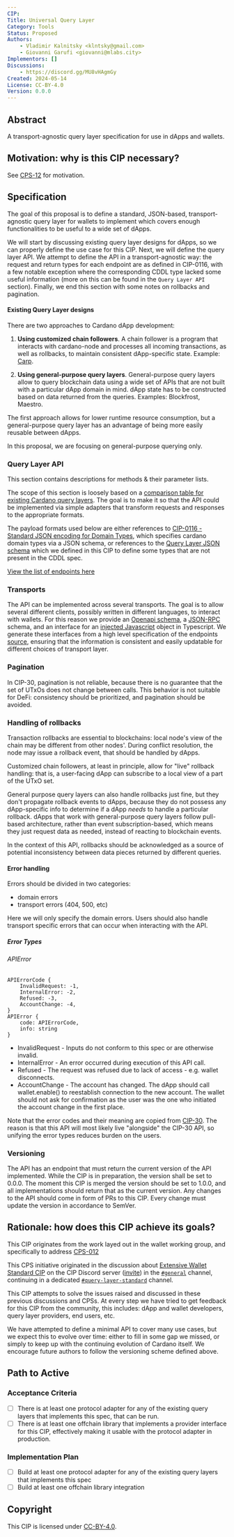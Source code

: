 ```yaml
---
CIP:
Title: Universal Query Layer
Category: Tools
Status: Proposed
Authors:
    - Vladimir Kalnitsky <klntsky@gmail.com>
    - Giovanni Garufi <giovanni@mlabs.city>
Implementors: []
Discussions:
    - https://discord.gg/MU8vHAgmGy
Created: 2024-05-14
License: CC-BY-4.0
Version: 0.0.0
---
```


## Abstract

A transport-agnostic query layer specification for use in dApps and wallets.

## Motivation: why is this CIP necessary?

See [CPS-12](https://github.com/cardano-foundation/CIPs/pull/625) for motivation.

## Specification

The goal of this proposal is to define a standard, JSON-based, transport-agnostic query layer for wallets to implement which covers enough functionalities to be useful to a wide set of dApps.

We will start by discussing existing query layer designs for dApps, so we can properly define the use case for this CIP. 
Next, we will define the query layer API.
We attempt to define the API in a transport-agnostic way: the request and return types for each endpoint are as defined in CIP-0116, with a few notable exception where the corresponding CDDL type lacked some useful information (more on this can be found in the `Query Layer API` section). Finally, we end this section with some notes on rollbacks and pagination.

#### Existing Query Layer designs

There are two approaches to Cardano dApp development:

1. **Using customized chain followers**. A chain follower is a program that interacts with cardano-node and processes all incoming transactions, as well as rollbacks, to maintain consistent dApp-specific state. Example: [Carp](https://dcspark.github.io/carp/docs/intro/).

2. **Using general-purpose query layers**. General-purpose query layers allow to query blockchain data using a wide set of APIs that are not built with a particular dApp domain in mind. dApp state has to be constructed based on data returned from the queries. Examples: Blockfrost, Maestro.

The first approach allows for lower runtime resource consumption, but a general-purpose query layer has an advantage of being more easily reusable between dApps.

In this proposal, we are focusing on general-purpose querying only.

### Query Layer API

This section contains descriptions for methods & their parameter lists.

The scope of this section is loosely based on a [comparison table for existing Cardano query layers](./Query_Layer_API_Comparison.md).
The goal is to make it so that the API could be implemented via simple adapters that transform requests and responses to the appropriate formats.

The payload formats used below are either references to [CIP-0116 - Standard JSON encoding for Domain Types](https://cips.cardano.org/cip/CIP-0116), which specifies cardano domain types via a JSON schema, or references to the [Query Layer JSON schema](./query-layer.json) which we defined in this CIP to define some types that are not present in the CDDL spec.

[View the list of endpoints here](./endpoints.md)

### Transports

The API can be implemented across several transports. The goal is to allow several different clients, possibly written in different languages, to interact with wallets.
For this reason we provide an [Openapi schema](./open-api.json), a [JSON-RPC](./json-rpc.json) schema, and an interface for an [injected Javascript](./ts-api.md) object in Typescript.
We generate these interfaces from a high level specification of the endpoints [source](https://github.com/mlabs-haskell/query-layer-impl), ensuring that the information is consistent and easily updatable for different choices of transport layer.

### Pagination

In CIP-30, pagination is not reliable, because there is no guarantee that the set of UTxOs does not change between calls. This behavior is not suitable for DeFi: consistency should be prioritized, and pagination should be avoided.


### Handling of rollbacks

Transaction rollbacks are essential to blockchains: local node's view of the chain may be different from other nodes'. During conflict resolution, the node may issue a rollback event, that should be handled by dApps.

Customized chain followers, at least in principle, allow for "live" rollback handling: that is, a user-facing dApp can subscribe to a local view of a part of the UTxO set.

General purpose query layers can also handle rollbacks just fine, but they don't propagate rollback events to dApps, because they do not possess any dApp-specific info to determine if a dApp *needs* to handle a particular rollback. dApps that work with general-purpose query layers follow pull-based architecture, rather than event subscription-based, which means they just request data as needed, instead of reacting to blockchain events.

In the context of this API, rollbacks should be acknowledged as a source of potential inconsistency between data pieces returned by different queries.

#### Error handling

Errors should be divided in two categories:

- domain errors
- transport errors (404, 500, etc)

Here we will only specify the domain errors. Users should also handle transport specific errors that can occur when interacting with the API.

##### Error Types

###### APIError

```
APIErrorCode {
	InvalidRequest: -1,
	InternalError: -2,
	Refused: -3,
	AccountChange: -4,
}
APIError {
	code: APIErrorCode,
	info: string
}
```

- InvalidRequest - Inputs do not conform to this spec or are otherwise invalid.
- InternalError - An error occurred during execution of this API call.
- Refused - The request was refused due to lack of access - e.g. wallet disconnects.
- AccountChange - The account has changed. The dApp should call wallet.enable() to reestablish connection to the new account. The wallet should not ask for confirmation as the user was the one who initiated the account change in the first place.

Note that the error codes and their meaning are copied from [CIP-30](https://github.com/cardano-foundation/CIPs/tree/master/CIP-0030#apierror). The reason is that this API will most likely live "alongside" the CIP-30 API, so unifying the error types reduces burden on the users.

### Versioning

The API has an endpoint that must return the current version of the API implemented. While the CIP is in preparation, the version shall be set to 0.0.0. The moment this CIP is merged the version should be set to 1.0.0, and all implementations should return that as the current version. Any changes to the API should come in form of PRs to this CIP. Every change must update the version in accordance to SemVer.

## Rationale: how does this CIP achieve its goals?

This CIP originates from the work layed out in the wallet working group, and specifically to address [CPS-012](https://github.com/cardano-foundation/CIPs/blob/master/CPS-0012/README.md)

This CPS initiative originated in the discussion about [Extensive Wallet Standard CIP](https://github.com/cardano-foundation/CIPs/pull/620) on the CIP Discord server ([invite](https://discord.gg/P59aNVN8zu))
in the [`#general`](https://discord.com/channels/971785110770831360/992011119872970762/1176567729017327737) channel, continuing in a dedicated [`#query-layer-standard`](https://discord.com/channels/971785110770831360/1178763938389823598) channel.

This CIP attempts to solve the issues raised and discussed in these previous discussions and CPSs. At every step we have tried to get feedback for this CIP from the community, this includes: dApp and wallet developers, query layer providers, end users, etc.

We have attempted to define a minimal API to cover many use cases, but we expect this to evolve over time: either to fill in some gap we missed, or simply to keep up with the continuing evolution of Cardano itself. We encourage future authors to follow the versioning scheme defined above.

## Path to Active

### Acceptance Criteria

- [ ] There is at least one protocol adapter for any of the existing query layers that implements this spec, that can be run.
- [ ] There is at least one offchain library that implements a provider interface for this CIP, effectively making it usable with the protocol adapter in production.

### Implementation Plan

- [ ] Build at least one protocol adapter for any of the existing query layers that implements this spec
- [ ] Build at least one offchain library integration

## Copyright

This CIP is licensed under [CC-BY-4.0](https://creativecommons.org/licenses/by/4.0/legalcode).
